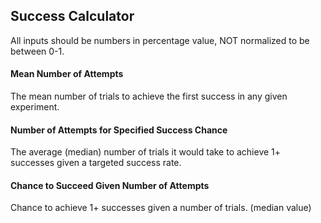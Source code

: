 ## Success Calculator

All inputs should be numbers in percentage value, NOT normalized to be between 0-1.

#### Mean Number of Attempts

The mean number of trials to achieve the first success in any given experiment.

#### Number of Attempts for Specified Success Chance

The average (median) number of trials it would take to achieve 1+ successes given a targeted success rate.

#### Chance to Succeed Given Number of Attempts

Chance to achieve 1+ successes given a number of trials. (median value)
